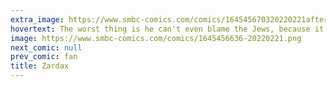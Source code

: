 ```yaml
---
extra_image: https://www.smbc-comics.com/comics/164545670320220221after.png
hovertext: The worst thing is he can't even blame the Jews, because it just makes everything worse.
image: https://www.smbc-comics.com/comics/1645456636-20220221.png
next_comic: null
prev_comic: fan
title: Zardax
---
```


